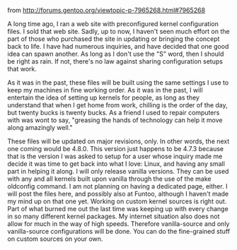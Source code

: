 from http://forums.gentoo.org/viewtopic-p-7965268.html#7965268

A long time ago, I ran a web site with preconfigured kernel configuration files. I sold that web site. Sadly, up to now, I haven't seen much effort on the part of those who purchased the site in updating or bringing the concept back to life. I have had numerous inquiries, and have decided that one good idea can spawn another. As long as I don't use the "S" word, then I should be right as rain. If not, there's no law against sharing configuration setups that work. 

As it was in the past, these files will be built using the same settings I use to keep my machines in fine working order. As it was in the past, I will entertain the idea of setting up kernels for people, as long as they understand that when I get home from work, chilling is the order of the day, but twenty bucks is twenty bucks. As a friend I used to repair computers with was wont to say, "greasing the hands of technology can help it move along amazingly well." 

These files will be updated on major revisions, only. In other words, the next one coming would be 4.8.0. This version just happens to be 4.7.3 because that is the version I was asked to setup for a user whose inquiry made me decide it was time to get back into what I love: Linux, and having any small part in helping it along. I will only release vanilla versions. They can be used with any and all kernels built upon vanilla through the use of the make oldconfig command. I am not planning on having a dedicated page, either. I will post the files here, and possibly also at Funtoo, although I haven't made my mind up on that one yet. Working on custom kernel sources is right out. Part of what burned me out the last time was keeping up with every change in so many different kernel packages. My internet situation also does not allow for much in the way of high speeds. Therefore vanilla-source and only vanilla-source configurations will be done. You can do the fine-grained stuff on custom sources on your own.
